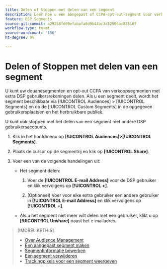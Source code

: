 ```yaml
---
title: Delen of Stoppen met delen van een segment
description: Leer hoe u een aangepast of CCPA-opt-out-segment voor verkoop kunt delen of niet meer delen met andere DSP gebruikersaccounts.
feature: DSP Segments
source-git-commit: a29258fd09efabafa0d9b44ac3c52506ac835167
workflow-type: tm+mt
source-wordcount: '156'
ht-degree: 0%

---
```


# Delen of Stoppen met delen van een segment

U kunt uw douanesegmenten en opt-out CCPA van verkoopsegmenten met extra DSP gebruikersrekeningen delen. Als u een segment deelt, wordt het segment beschikbaar via [!UICONTROL Audiences] > [!UICONTROL Segments] en op de [!UICONTROL Custom Segments] in de opgegeven gebruikersplaatsen en het herbruikbare publiek.

U kunt ook stoppen met het delen van een segment met andere DSP gebruikersaccounts.

1. Klik in het hoofdmenu op **[!UICONTROL Audiences]>[!UICONTROL Segments]**.

1. Plaats de cursor op de segmentrij en klik op **[!UICONTROL Share]**.

1. Voer een van de volgende handelingen uit:

   * Het segment delen:

      1. Voer de **[!UICONTROL E-mail Address]** voor de DSP gebruiker en klik vervolgens op **[!UICONTROL +]**.

      1. (Optioneel) Voer voor elke extra gebruiker een andere gebruiker in **[!UICONTROL E-mail Address]** en klik vervolgens op **[!UICONTROL +]**.
   * Als u het segment niet meer wilt delen met een gebruiker, klikt u op **[!UICONTROL Unshare]** naast het e-mailadres.


>[!MORELIKETHIS]
>
>* [Over Audience Management](audience-about.md)
>* [Een aangepast segment maken](custom-segment-create.md)
>* [Segmentinformatie bewerken](segment-edit.md)
>* [Een segment verwijderen](segment-delete.md)
>* [Trackingpixels voor een segment weergeven](segment-view-pixels.md)

